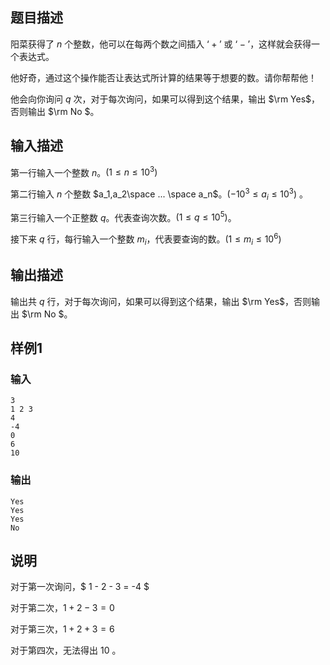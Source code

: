 ## 题目描述

阳菜获得了 $n$ 个整数，他可以在每两个数之间插入 $‘+’$ 或 $‘-’$，这样就会获得一个表达式。

他好奇，通过这个操作能否让表达式所计算的结果等于想要的数。请你帮帮他！

他会向你询问 $q$ 次，对于每次询问，如果可以得到这个结果，输出 $\rm Yes$，否则输出 $\rm No $。

## 输入描述

第一行输入一个整数 $n$。$(1 \leq n \leq 10^3)$

第二行输入 $n$ 个整数 $a_1,a_2\space ... \space a_n$。$(-10^3 \leq a_i \leq 10^3)$ 。

第三行输入一个正整数 $q$。代表查询次数。$(1 \leq q \leq 10^5)$。

接下来 $q$ 行，每行输入一个整数 $m_i$，代表要查询的数。$(1 \leq m_i \leq 10^6)$

## 输出描述

输出共 $q$ 行，对于每次询问，如果可以得到这个结果，输出 $\rm Yes$，否则输出 $\rm No $。

## 样例1

### 输入

```
3
1 2 3
4
-4
0
6
10
```

### 输出

```
Yes
Yes
Yes
No
```

## 说明

对于第一次询问，$ 1 - 2 - 3 = -4 $

对于第二次，$1 + 2 - 3 = 0$

对于第三次，$1 + 2 + 3 = 6$

对于第四次，无法得出 $10$ 。